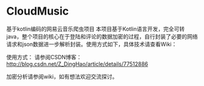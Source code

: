# CloudMusic
基于kotlin编码的网易云音乐爬虫项目
本项目基于Kotlin语言开发，完全可转java，整个项目的核心在于登陆和评论的数据加密的过程，自行封装了必要的网络请求和json数据进一步解析封装。使用方式如下，具体技术请查看Wiki：

使用方式：
请参阅CSDN博客：http://blog.csdn.net/Z_DingHao/article/details/77512886

加密分析请参阅wiki，如有想法欢迎交流探讨。
